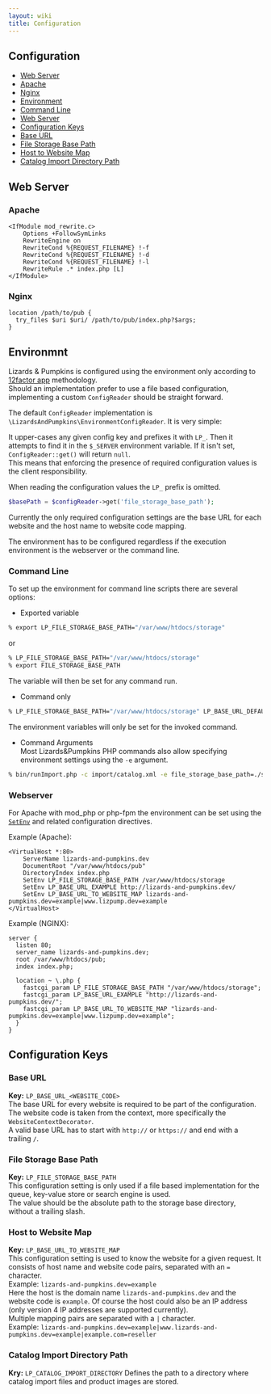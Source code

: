 ```yaml
---
layout: wiki
title: Configuration
---
```

## Configuration

- [Web Server](#web-server)
 - [Apache](#apache)
 - [Nginx](#nginx)
- [Environment](#environment)
 - [Command Line](#command-line)
 - [Web Server](#web-server)
- [Configuration Keys](#configuration-keys)
 - [Base URL](#base-url)
 - [File Storage Base Path](#file-storage-base-path)
 - [Host to Website Map](#host-to-website-map)
 - [Catalog Import Directory Path](#catalog-import-directory-path)

## Web Server
### Apache

```
<IfModule mod_rewrite.c>
    Options +FollowSymLinks
    RewriteEngine on
    RewriteCond %{REQUEST_FILENAME} !-f
    RewriteCond %{REQUEST_FILENAME} !-d
    RewriteCond %{REQUEST_FILENAME} !-l
    RewriteRule .* index.php [L]
</IfModule>
```

### Nginx

```
location /path/to/pub {
  try_files $uri $uri/ /path/to/pub/index.php?$args;
}

```

## Environmnt

Lizards & Pumpkins is configured using the environment only according to [12factor app](http://12factor.net/config) methodology.  
Should an implementation prefer to use a file based configuration, implementing a custom `ConfigReader` should be straight forward.

The default `ConfigReader` implementation is `\LizardsAndPumpkins\EnvironmentConfigReader`.
It is very simple:

It upper-cases any given config key and prefixes it with `LP_`.
Then it attempts to find it in the `$_SERVER` environment variable. If it isn't set, `ConfigReader::get()` will return `null`.  
This means that enforcing the presence of required configuration values is the client responsibility.  

When reading the configuration values the `LP_` prefix is omitted.  
```php
$basePath = $configReader->get('file_storage_base_path');
```

Currently the only required configuration settings are the base URL for each website and the host name to website code mapping.  

The environment has to be configured regardless if the execution environment is the webserver or the command line.

### Command Line

To set up the environment for command line scripts there are several options:  

* Exported variable  
```bash
% export LP_FILE_STORAGE_BASE_PATH="/var/www/htdocs/storage"
```
  or
```bash
% LP_FILE_STORAGE_BASE_PATH="/var/www/htdocs/storage"
% export FILE_STORAGE_BASE_PATH
```
  The variable will then be set for any command run.
* Command only  
```bash
% LP_FILE_STORAGE_BASE_PATH="/var/www/htdocs/storage" LP_BASE_URL_DEFAULT="http://lizards-and-pumpkins.dev/" bin/runImport.php -c import/catalog.xml
```
  The environment variables will only be set for the invoked command.

* Command Arguments  
  Most Lizards&Pumpkins PHP commands also allow specifying environment settings using the `-e` argument.  
```bash
% bin/runImport.php -c import/catalog.xml -e file_storage_base_path=./storage
```

### Webserver

For Apache with mod_php or php-fpm the environment can be set using the [`SetEnv`](https://httpd.apache.org/docs/2.4/env.html) and related configuration directives.  

Example (Apache):  
```
<VirtualHost *:80>
    ServerName lizards-and-pumpkins.dev
    DocumentRoot "/var/www/htdocs/pub"
    DirectoryIndex index.php
    SetEnv LP_FILE_STORAGE_BASE_PATH /var/www/htdocs/storage
    SetEnv LP_BASE_URL_EXAMPLE http://lizards-and-pumpkins.dev/
    SetEnv LP_BASE_URL_TO_WEBSITE_MAP lizards-and-pumpkins.dev=example|www.lizpump.dev=example
</VirtualHost>
```

Example (NGINX):
```
server {
  listen 80;
  server_name lizards-and-pumpkins.dev;
  root /var/www/htdocs/pub;
  index index.php;

  location ~ \.php {
    fastcgi_param LP_FILE_STORAGE_BASE_PATH "/var/www/htdocs/storage";
    fastcgi_param LP_BASE_URL_EXAMPLE "http://lizards-and-pumpkins.dev/";
    fastcgi_param LP_BASE_URL_TO_WEBSITE_MAP "lizards-and-pumpkins.dev=example|www.lizpump.dev=example";
  }
}
```

## Configuration Keys

### Base URL

**Key:** `LP_BASE_URL_<WEBSITE_CODE>`   
The base URL for every website is required to be part of the configuration.
The website code is taken from the context, more specifically the `WebsiteContextDecorator`.  
A valid base URL has to start with `http://` or `https://` and end with a trailing `/`.

### File Storage Base Path

**Key:** `LP_FILE_STORAGE_BASE_PATH`  
This configuration setting is only used if a file based implementation for the queue, key-value store or search engine is used.  
The value should be the absolute path to the storage base directory, without a trailing slash.

### Host to Website Map

**Key:** `LP_BASE_URL_TO_WEBSITE_MAP`  
This configuration setting is used to know the website for a given request. It consists of host name and website code pairs, separated with an `=` character.  
Example: `lizards-and-pumpkins.dev=example`  
Here the host is the domain name `lizards-and-pumpkins.dev` and the website code is `example`. Of course the host could also be an IP address (only version 4 IP addresses are supported currently).  
Multiple mapping pairs are separated with a `|` character.  
Example: `lizards-and-pumpkins.dev=example|www.lizards-and-pumpkins.dev=example|example.com=reseller`  

### Catalog Import Directory Path

**Kry:** `LP_CATALOG_IMPORT_DIRECTORY`
Defines the path to a directory where catalog import files and product images are stored.
